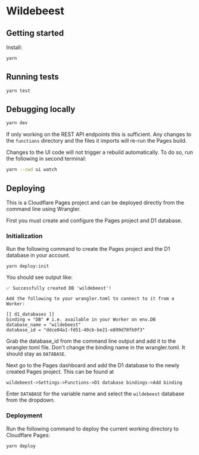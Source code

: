 # Wildebeest

## Getting started

Install:

```sh
yarn
```

## Running tests

```sh
yarn test
```

## Debugging locally

```sh
yarn dev
```

If only working on the REST API endpoints this is sufficient.
Any changes to the `functions` directory and the files it imports will re-run the Pages build.

Changes to the UI code will not trigger a rebuild automatically.
To do so, run the following in second terminal:

```sh
yarn --cwd ui watch
```

## Deploying

This is a Cloudflare Pages project and can be deployed directly from the command line using Wrangler.

First you must create and configure the Pages project and D1 database.

### Initialization

Run the following command to create the Pages project and the D1 database in your account.

```
yarn deploy:init
```

You should see output like:

```
✅ Successfully created DB 'wildebeest'!

Add the following to your wrangler.toml to connect to it from a Worker:

[[ d1_databases ]]
binding = "DB" # i.e. available in your Worker on env.DB
database_name = "wildebeest"
database_id = "ddce04a1-fd51-40cb-be21-e899d70fb9f3"
```

Grab the database_id from the command line output and add it to the wrangler.toml file. Don't change the binding name in the wrangler.toml. It should stay as `DATABASE`.

Next go to the Pages dashboard and add the D1 database to the newly created Pages project. This can be found at

```
wildebeest->Settings->Functions->D1 database bindings->Add binding
```

Enter `DATABASE` for the variable name and select the `wildebeest` database from the dropdown.

### Deployment

Run the following command to deploy the current working directory to Cloudflare Pages:

```
yarn deploy
```
